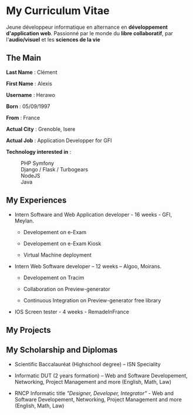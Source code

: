 # My Curriculum Vitae

Jeune développeur informatique en alternance en **développement d'application web**.
Passionné par le monde du **libre collaboratif**, par l'**audio/visuel** et les **sciences de la vie**

## The Main 

**Last Name** : Clément

**First Name** : Alexis

**Username** : Herawo

**Born** : 05/09/1997

**From** : France


**Actual City** : Grenoble, Isere

**Actual Job** : Application Developper for GFI

**Technology interested in** : 

<dl>
  <dd>PHP Symfony</dd>
  <dd>Django / Flask / Turbogears</dd>
  <dd>NodeJS</dd>
  <dd>Java</dd>
</dl>

## My Experiences

+ Intern Software and Web Application developer - 16 weeks - GFI, Meylan.
	
	- Developement on e-Exam

	- Developement on e-Exam Kiosk

	- Virtual Machine deployment

+ Intern Web Software developer – 12 weeks – Algoo, Moirans.

	- Developement on Tracim

	- Collaboration on Preview-generator

	- Continuous Integration on Preview-generator free library

+ IOS Screen tester - 4 weeks - RemadeInFrance

## My Projects


## My Scholarship and Diplomas

+ Scientific Baccalauréat (Highschool degree) – ISN Speciality

+ Informatic DUT (2 years formation) – Web and Software Developement, Networking, Project Management and more (English, Math, Law)

+ RNCP Informatic title _"Designer, Developer, Integrator"_ - Web and Software Developement, Networking, Project Management and more (English, Math, Law)